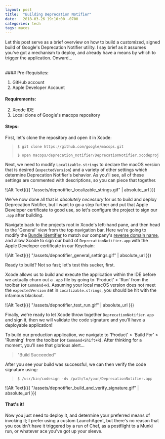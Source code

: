 ```yaml
---
layout: post
title:  "Building Deprecation Notifier"
date:   2018-03-26 19:10:00 -0700
categories: tech
tags: macos
---
```


Let this post serve as a brief overview on how to build a customized, signed build of Google's Deprecation Notifier utility. I say brief as it assumes you've got a mechanism to deploy, and already have a means by which to trigger the application. Onward...

<br/>
#### Pre-Requisites:

1. GitHub account
1. Apple Developer Account

#### Requirements:

2. Xcode IDE
2. Local clone of Google's macops repository

#### Steps:

First, let's clone the repository and open it in Xcode:
 >`$ git clone https://github.com/google/macops.git`
 >
 >`$ open macops/deprecation_notifier/DeprecationNotifier.xcodeproj`

Next, we need to modify `Localizable.strings` to declare the macOS version that is desired (`expectedVersion`) and a variety of other settings which determine Deprecation Notifier's behavior. As you'll see, all of these settings are commented with descriptions, so you can piece that together.

![Alt Text]({{ "/assets/depnotifier_localizable_strings.gif" | absolute_url }})

We've now done all that is _absolutely necessary_ for us to build and deploy Deprecation Notifier, but I want to go a step further and put that Apple Developer certificate to good use, so let's configure the project to sign our `.app` after building.

Navigate back to the projects root in Xcode's left-hand pane, and then head to the 'General' view from the top navigation bar. Here we're going to modify the [Bundle Identifier](https://cocoacasts.com/what-are-app-ids-and-bundle-identifiers/) to match our company's [reverse domain name](https://en.wikipedia.org/wiki/Reverse_domain_name_notation), and allow Xcode to sign our build of `DeprecationNotifier.app` with the Apple Developer certificate in our Keychain:

![Alt Text]({{ "/assets/depnotifier_general_settings.gif" | absolute_url }})

Ready to build? Not so fast; let's test this sucker, first.

Xcode allows us to build and execute the application within the IDE before we actually churn out a `.app` file by going to 'Product' > 'Run' from the toolbar (or `Command+R`). Assuming your local macOS version does not meet the `expectedVersion` set in `Localizable.strings`, you should be hit with the infamous blackout.

![Alt Text]({{ "/assets/depnotifier_test_run.gif" | absolute_url }})

Finally, we're ready to let Xcode throw together `DeprecationNotifier.app` and sign it, then we will validate the code signature and you'll have a deployable application!

To build our production application, we navigate to 'Product' > 'Build For' > 'Running' from the toolbar (or `Command+Shift+R`). After thinking for a moment, you'll see that glorious alert...

> "Build Succeeded"

After you see your build was successful, we can then verify the code signature using:

> `$ /usr/bin/codesign -dv /path/to/your/DeprecationNotifier.app`

![Alt Text]({{ "/assets/depnotifier_build_and_verify_signature.gif" | absolute_url }})

#### That's it!

Now you just need to deploy it, and determine your preferred means of invoking it; I prefer using a custom LaunchAgent, but there's no reason that you couldn't have it triggered by a run of Chef, as a postflight to a Munki run, or whatever ace you've got up your sleeve.

